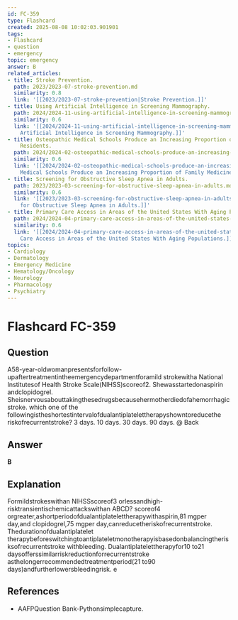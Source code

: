 ```yaml
---
id: FC-359
type: Flashcard
created: 2025-08-08 10:02:03.901901
tags:
- Flashcard
- question
- emergency
topic: emergency
answer: B
related_articles:
- title: Stroke Prevention.
  path: 2023/2023-07-stroke-prevention.md
  similarity: 0.8
  link: '[[2023/2023-07-stroke-prevention|Stroke Prevention.]]'
- title: Using Artificial Intelligence in Screening Mammography.
  path: 2024/2024-11-using-artificial-intelligence-in-screening-mammography.md
  similarity: 0.6
  link: '[[2024/2024-11-using-artificial-intelligence-in-screening-mammography|Using
    Artificial Intelligence in Screening Mammography.]]'
- title: Osteopathic Medical Schools Produce an Increasing Proportion of Family Medicine
    Residents.
  path: 2024/2024-02-osteopathic-medical-schools-produce-an-increasing-proportion.md
  similarity: 0.6
  link: '[[2024/2024-02-osteopathic-medical-schools-produce-an-increasing-proportion|Osteopathic
    Medical Schools Produce an Increasing Proportion of Family Medicine Residents.]]'
- title: Screening for Obstructive Sleep Apnea in Adults.
  path: 2023/2023-03-screening-for-obstructive-sleep-apnea-in-adults.md
  similarity: 0.6
  link: '[[2023/2023-03-screening-for-obstructive-sleep-apnea-in-adults|Screening
    for Obstructive Sleep Apnea in Adults.]]'
- title: Primary Care Access in Areas of the United States With Aging Populations.
  path: 2024/2024-04-primary-care-access-in-areas-of-the-united-states-with-aging.md
  similarity: 0.6
  link: '[[2024/2024-04-primary-care-access-in-areas-of-the-united-states-with-aging|Primary
    Care Access in Areas of the United States With Aging Populations.]]'
topics:
- Cardiology
- Dermatology
- Emergency Medicine
- Hematology/Oncology
- Neurology
- Pharmacology
- Psychiatry
---
```


# Flashcard FC-359

## Question

A58-year-oldwomanpresentsforfollow-upaftertreatmentintheemergencydepartmentforamild strokewitha National Institutesof Health Stroke Scale(NIHSS)scoreof2. Shewasstartedonaspirin andclopidogrel. Sheisnervousabouttakingthesedrugsbecausehermotherdiedofahemorrhagic stroke. which one of the followingistheshortestintervalofdualantiplatelettherapyshowntoreducethe riskofrecurrentstroke? 3 days. 10 days. 30 days. 90 days. @ Back

## Answer

**B**

## Explanation

Formildstrokeswithan NIHSSscoreof3 orlessandhigh-risktransientischemicattackswithan ABCD? scoreof4 orgreater,ashortperiodofdualantiplatelettherapywithaspirin,81 mgper day,and clopidogrel,75 mgper day,canreducetheriskofrecurrentstroke. Thedurationofdualantiplatelet therapybeforeswitchingtoantiplateletmonotherapyisbasedonbalancingtherisksofrecurrentstroke withbleeding. Dualantiplatelettherapyfor10 to21 daysofferssimilarriskreductionforrecurrentstroke asthelongerrecommendedtreatmentperiod(21 to90 days)andfurtherlowersbleedingrisk. e

## References

- AAFPQuestion Bank-Pythonsimplecapture.

